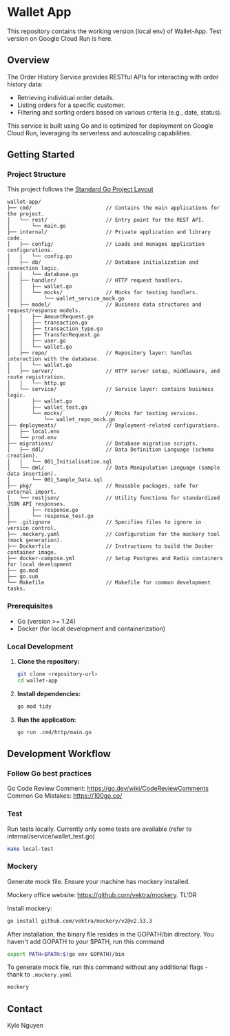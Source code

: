 # Wallet App

This repository contains the working version (local env) of Wallet-App. Test version on Google Cloud Run is here.

## Overview

The Order History Service provides RESTful APIs for interacting with order history data:

*   Retrieving individual order details.
*   Listing orders for a specific customer.
*   Filtering and sorting orders based on various criteria (e.g., date, status).

This service is built using Go and is optimized for deployment on Google Cloud Run, leveraging its serverless and autoscaling capabilities.

## Getting Started

### Project Structure

This project follows the [Standard Go Project Layout](https://github.com/golang-standards/project-layout)

```
wallet-app/
├── cmd/                        // Contains the main applications for the project.
│   └── rest/                   // Entry point for the REST API.
│       └── main.go
├── internal/                   // Private application and library code.
│   ├── config/                 // Loads and manages application configurations.
│   │   └── config.go
│   ├── db/                     // Database initialization and connection logic.
│   │   └── database.go
│   ├── handler/                // HTTP request handlers.
│   │   ├── wallet.go
│   │   └── mocks/              // Mocks for testing handlers.
│   │       └── wallet_service_mock.go
│   ├── model/                  // Business data structures and request/response models.
│   │   ├── AmountRequest.go
│   │   ├── transaction.go
│   │   ├── transaction_type.go
│   │   ├── TransferRequest.go
│   │   ├── user.go
│   │   └── wallet.go
│   ├── repo/                   // Repository layer: handles interaction with the database.
│   │   └── wallet.go
│   ├── server/                 // HTTP server setup, middleware, and route registration.
│   │   └── http.go
│   └── service/                // Service layer: contains business logic.
│       ├── wallet.go
│       ├── wallet_test.go
│       └── mocks/              // Mocks for testing services.
│           └── wallet_repo_mock.go
├── deployments/                // Deployment-related configurations.
│   ├── local.env
│   └── prod.env
├── migrations/                 // Database migration scripts.
│   ├── ddl/                    // Data Definition Language (schema creation).
│   │   └── 001_Initialisation.sql
│   └── dml/                    // Data Manipulation Language (sample data insertion).
│       └── 001_Sample_Data.sql
├── pkg/                        // Reusable packages, safe for external import.
│   └── restjson/               // Utility functions for standardized JSON API responses.
│       ├── response.go
│       └── response_test.go
├── .gitignore                  // Specifies files to ignore in version control.
├── .mockery.yaml               // Configuration for the mockery tool (mock generation).
├── Dockerfile                  // Instructions to build the Docker container image.
├── docker-compose.yml          // Setup Postgres and Redis containers for local development
├── go.mod                    
├── go.sum                     
└── Makefile                    // Makefile for common development tasks.
```

### Prerequisites

*   Go (version >= 1.24)
*   Docker (for local development and containerization)

### Local Development

1.  **Clone the repository:**
    ```bash
    git clone <repository-url>
    cd wallet-app
    ```

2.  **Install dependencies:**
    ```bash
    go mod tidy
    ```

3.  **Run the application:**
    ```bash
    go run .cmd/http/main.go
    ```

## Development Workflow
### Follow Go best practices

Go Code Review Comment: https://go.dev/wiki/CodeReviewComments
Common Go Mistakes: https://100go.co/


### Test
Run tests locally. Currently only some tests are available (refer to internal/service/wallet_test.go)
```bash
make local-test
```

### Mockery
Generate mock file. Ensure your machine has mockery installed.

Mockery office website: https://github.com/vektra/mockery. TL'DR

Install mockery:
```bash
go install github.com/vektra/mockery/v2@v2.53.3
```

After installation, the binary file resides in the GOPATH/bin directory. You haven't add GOPATH to your $PATH, run this command
```bash
export PATH=$PATH:$(go env GOPATH)/bin
```

To generate mock file, run this command without any additional flags - thank to `.mockery.yaml`
```bash
mockery
```

## Contact

Kyle Nguyen